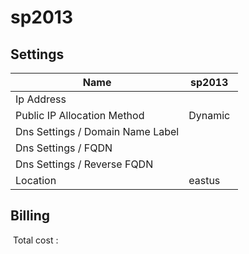 # sp2013

## Settings


| Name | sp2013  |
| --- | --- |
| Ip Address |   |
| Public IP Allocation Method | Dynamic  |
| Dns Settings / Domain Name Label |   |
| Dns Settings / FQDN |   |
| Dns Settings / Reverse FQDN |   |
| Location | eastus  |

## Billing
 Total cost : 
